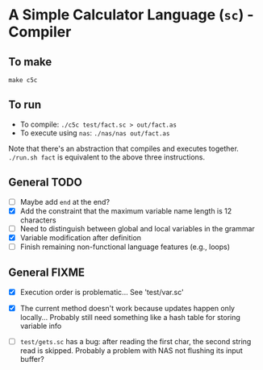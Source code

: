 # A Simple Calculator Language (`sc`) - Compiler

## To make

`make c5c`

## To run

- To compile: `./c5c test/fact.sc > out/fact.as`
- To execute using `nas`: `./nas/nas out/fact.as`

Note that there's an abstraction that compiles and executes together. `./run.sh fact` is equivalent to the above three instructions.

## General TODO

- [ ] Maybe add `end` at the end?
- [x] Add the constraint that the maximum variable name length is 12 characters
- [ ] Need to distinguish between global and local variables in the grammar
- [x] Variable modification after definition
- [ ] Finish remaining non-functional language features (e.g., loops)

## General FIXME

- [x] Execution order is problematic... See 'test/var.sc'
- [x] The current method doesn't work because updates happen only locally... Probably still need something like a hash table for storing variable info
- [ ] `test/gets.sc` has a bug: after reading the first char, the second string read is skipped. Probably a problem with NAS not flushing its input buffer?

